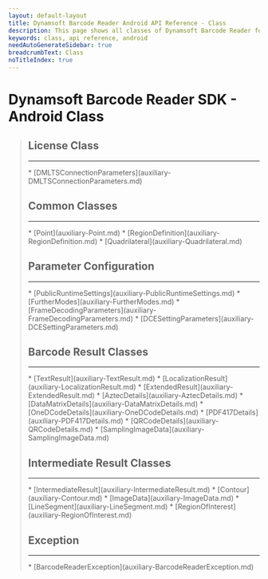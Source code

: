 ```yaml
---
layout: default-layout
title: Dynamsoft Barcode Reader Android API Reference - Class
description: This page shows all classes of Dynamsoft Barcode Reader for Android SDK.
keywords: class, api reference, android
needAutoGenerateSidebar: true
breadcrumbText: Class
noTitleIndex: true
---
```


# Dynamsoft Barcode Reader SDK - Android Class

<div class="doc-card-prefix doc-card-list-prefix"></div>

> ## License Class
> <hr>
> * [DMLTSConnectionParameters](auxiliary-DMLTSConnectionParameters.md)
>
> ## Common Classes
> <hr>
> * [Point](auxiliary-Point.md)
> * [RegionDefinition](auxiliary-RegionDefinition.md)
> * [Quadrilateral](auxiliary-Quadrilateral.md)
>
> ## Parameter Configuration
> <hr>
> * [PublicRuntimeSettings](auxiliary-PublicRuntimeSettings.md)
> * [FurtherModes](auxiliary-FurtherModes.md)
> * [FrameDecodingParameters](auxiliary-FrameDecodingParameters.md)
> * [DCESettingParameters](auxiliary-DCESettingParameters.md)
>
> ## Barcode Result Classes
> <hr>
> * [TextResult](auxiliary-TextResult.md)
> * [LocalizationResult](auxiliary-LocalizationResult.md)
> * [ExtendedResult](auxiliary-ExtendedResult.md)
> * [AztecDetails](auxiliary-AztecDetails.md)
> * [DataMatrixDetails](auxiliary-DataMatrixDetails.md)
> * [OneDCodeDetails](auxiliary-OneDCodeDetails.md)
> * [PDF417Details](auxiliary-PDF417Details.md)
> * [QRCodeDetails](auxiliary-QRCodeDetails.md)
> * [SamplingImageData](auxiliary-SamplingImageData.md)
>
> ## Intermediate Result Classes
> <hr>
> * [IntermediateResult](auxiliary-IntermediateResult.md)
> * [Contour](auxiliary-Contour.md)
> * [ImageData](auxiliary-ImageData.md)
> * [LineSegment](auxiliary-LineSegment.md)
> * [RegionOfInterest](auxiliary-RegionOfInterest.md)
>
> ## Exception
> <hr>
> * [BarcodeReaderException](auxiliary-BarcodeReaderException.md)
